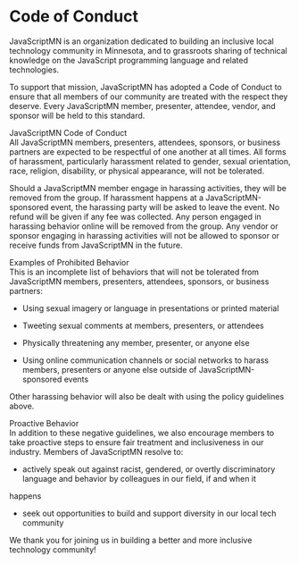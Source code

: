 # Code of Conduct

JavaScriptMN is an organization dedicated to building an inclusive local technology community in Minnesota, and to grassroots sharing of technical knowledge on the JavaScript programming language and related technologies.  
  
To support that mission, JavaScriptMN has adopted a Code of Conduct to ensure that all members of our community are treated with the respect they deserve. Every JavaScriptMN member, presenter, attendee, vendor, and sponsor will be held to this standard.  
  
JavaScriptMN Code of Conduct  
All JavaScriptMN members, presenters, attendees, sponsors, or business partners are expected to be respectful of one another at all times. All forms of harassment, particularly harassment related to gender, sexual orientation, race, religion, disability, or physical appearance, will not be tolerated.  
  
Should a JavaScriptMN member engage in harassing activities, they will be removed from the group. If harassment happens at a JavaScriptMN-sponsored event, the harassing party will be asked to leave the event. No refund will be given if any fee was collected. Any person engaged in harassing behavior online will be removed from the group. Any vendor or sponsor engaging in harassing activities will not be allowed to sponsor or receive funds from JavaScriptMN in the future.  
  
Examples of Prohibited Behavior  
This is an incomplete list of behaviors that will not be tolerated from JavaScriptMN members, presenters, attendees, sponsors, or business partners:  

  

- Using sexual imagery or language in presentations or printed material  

- Tweeting sexual comments at members, presenters, or attendees  

- Physically threatening any member, presenter, or anyone else  

- Using online communication channels or social networks to harass members, presenters or anyone else outside of JavaScriptMN-sponsored events  

  
Other harassing behavior will also be dealt with using the policy guidelines above.   
  
Proactive Behavior   
In addition to these negative guidelines, we also encourage members to take proactive steps to ensure fair treatment and inclusiveness in our industry. Members of JavaScriptMN resolve to:   

  

- actively speak out against racist, gendered, or overtly discriminatory language and behavior by colleagues in our field, if and when it 

happens  

- seek out opportunities to build and support diversity in our local tech community  

  
We thank you for joining us in building a better and more inclusive technology community! 
